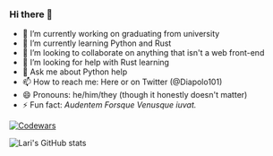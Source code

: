 ### Hi there 👋

<!--
**Diapolo10/Diapolo10** is a ✨ _special_ ✨ repository because its `README.md` (this file) appears on your GitHub profile.

Here are some ideas to get you started:

- 🔭 I’m currently working on ...
- 🌱 I’m currently learning ...
- 👯 I’m looking to collaborate on ...
- 🤔 I’m looking for help with ...
- 💬 Ask me about ...
- 📫 How to reach me: ...
- 😄 Pronouns: ...
- ⚡ Fun fact: ...
-->

- 🔭 I’m currently working on graduating from university
- 🌱 I’m currently learning Python and Rust
- 👯 I’m looking to collaborate on anything that isn't a web front-end
- 🤔 I’m looking for help with Rust learning
- 💬 Ask me about Python help
- 📫 How to reach me: Here or on Twitter (@Diapolo101)
- 😄 Pronouns: he/him/they (though it honestly doesn't matter)
- ⚡ Fun fact: *Audentem Forsque Venusque iuvat.*

[![Codewars](https://www.codewars.com/users/Diapolo10/badges/large)](https://www.codewars.com/users/Diapolo10)

![Lari's GitHub stats](https://github-readme-stats.vercel.app/api?username=diapolo10&count_private=true&show_icons=true&theme=highcontrast)
